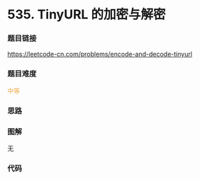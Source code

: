 # 535. TinyURL 的加密与解密

### 题目链接

https://leetcode-cn.com/problems/encode-and-decode-tinyurl

### 题目难度

<font color=#F0AD4E>中等</font>

### 思路



### 图解

无

### 代码

```python
```